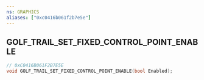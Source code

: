 ```yaml
---
ns: GRAPHICS
aliases: ["0xc0416b061f2b7e5e"]
---
```

## GOLF_TRAIL_SET_FIXED_CONTROL_POINT_ENABLE

```c
// 0xC0416B061F2B7E5E
void GOLF_TRAIL_SET_FIXED_CONTROL_POINT_ENABLE(bool Enabled);
```
